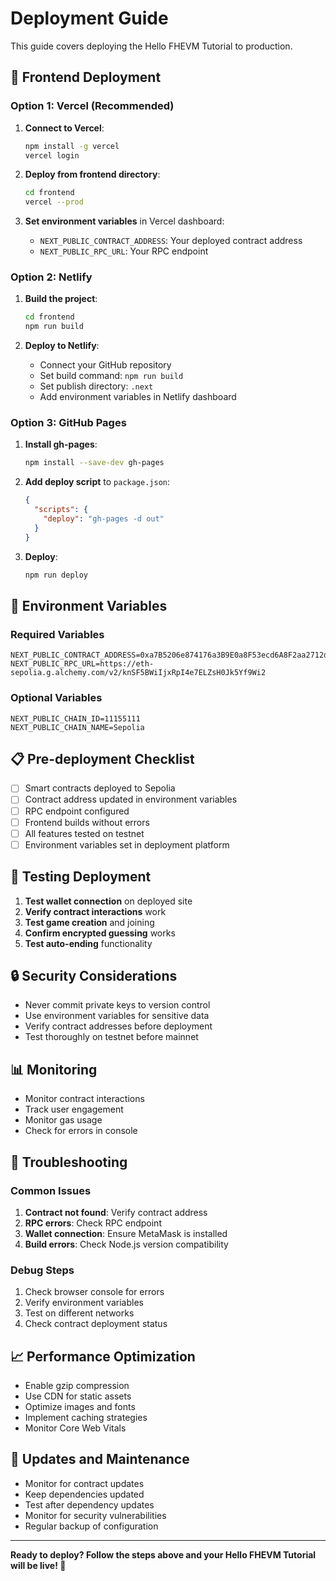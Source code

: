 # Deployment Guide

This guide covers deploying the Hello FHEVM Tutorial to production.

## 🚀 Frontend Deployment

### Option 1: Vercel (Recommended)

1. **Connect to Vercel**:
   ```bash
   npm install -g vercel
   vercel login
   ```

2. **Deploy from frontend directory**:
   ```bash
   cd frontend
   vercel --prod
   ```

3. **Set environment variables** in Vercel dashboard:
   - `NEXT_PUBLIC_CONTRACT_ADDRESS`: Your deployed contract address
   - `NEXT_PUBLIC_RPC_URL`: Your RPC endpoint

### Option 2: Netlify

1. **Build the project**:
   ```bash
   cd frontend
   npm run build
   ```

2. **Deploy to Netlify**:
   - Connect your GitHub repository
   - Set build command: `npm run build`
   - Set publish directory: `.next`
   - Add environment variables in Netlify dashboard

### Option 3: GitHub Pages

1. **Install gh-pages**:
   ```bash
   npm install --save-dev gh-pages
   ```

2. **Add deploy script** to `package.json`:
   ```json
   {
     "scripts": {
       "deploy": "gh-pages -d out"
     }
   }
   ```

3. **Deploy**:
   ```bash
   npm run deploy
   ```

## 🔧 Environment Variables

### Required Variables

```env
NEXT_PUBLIC_CONTRACT_ADDRESS=0xa7B5206e874176a3B9E0a8F53ecd6A8F2aa2712d
NEXT_PUBLIC_RPC_URL=https://eth-sepolia.g.alchemy.com/v2/knSF5BWiIjxRpI4e7ELZsH0Jk5Yf9Wi2
```

### Optional Variables

```env
NEXT_PUBLIC_CHAIN_ID=11155111
NEXT_PUBLIC_CHAIN_NAME=Sepolia
```

## 📋 Pre-deployment Checklist

- [ ] Smart contracts deployed to Sepolia
- [ ] Contract address updated in environment variables
- [ ] RPC endpoint configured
- [ ] Frontend builds without errors
- [ ] All features tested on testnet
- [ ] Environment variables set in deployment platform

## 🧪 Testing Deployment

1. **Test wallet connection** on deployed site
2. **Verify contract interactions** work
3. **Test game creation** and joining
4. **Confirm encrypted guessing** works
5. **Test auto-ending** functionality

## 🔒 Security Considerations

- Never commit private keys to version control
- Use environment variables for sensitive data
- Verify contract addresses before deployment
- Test thoroughly on testnet before mainnet

## 📊 Monitoring

- Monitor contract interactions
- Track user engagement
- Monitor gas usage
- Check for errors in console

## 🚨 Troubleshooting

### Common Issues

1. **Contract not found**: Verify contract address
2. **RPC errors**: Check RPC endpoint
3. **Wallet connection**: Ensure MetaMask is installed
4. **Build errors**: Check Node.js version compatibility

### Debug Steps

1. Check browser console for errors
2. Verify environment variables
3. Test on different networks
4. Check contract deployment status

## 📈 Performance Optimization

- Enable gzip compression
- Use CDN for static assets
- Optimize images and fonts
- Implement caching strategies
- Monitor Core Web Vitals

## 🔄 Updates and Maintenance

- Monitor for contract updates
- Keep dependencies updated
- Test after dependency updates
- Monitor for security vulnerabilities
- Regular backup of configuration

---

**Ready to deploy? Follow the steps above and your Hello FHEVM Tutorial will be live! 🚀**

